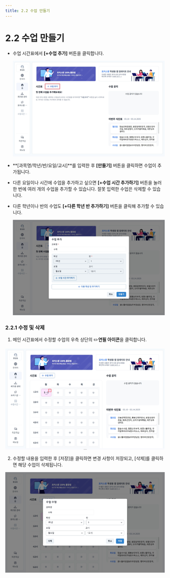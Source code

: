 ```yaml
---
title: 2.2 수업 만들기
---
```

# 2.2 수업 만들기

* 수업 시간표에서 **\[+수업 추가]** 버튼을 클릭합니다.

  ![](/img/tcher_2-2_01.jpg)
* **\[과목명/학년/반/요일/교시]**를 입력한 후 **\[만들기]** 버튼을 클릭하면 수업이 추가됩니다.
* 다른 요일이나 시간에 수업을 추가하고 싶으면 **\[+수업 시간 추가하기]** 버튼을 눌러 한 번에 여러 개의 수업을 추가할 수 있습니다. 잘못 입력한 수업은 삭제할 수 있습니다.
* 다른 학년이나 반의 수업도 **\[+다른 학년 반 추가하기]** 버튼을 클릭해 추가할 수 있습니다.

  ![](/img/tcher_2-2_02.jpg)

### 2.2.1 수정 및 삭제

1. 메인 시간표에서 수정할 수업의 우측 상단의 ✏️**연필 아이콘**을 클릭합니다.

![](/img/tcher_2-2-1_01.jpg)

2. 수정할 내용을 입력한 후 \[저장]을 클릭하면 변경 사항이 저장되고, \[삭제]를 클릭하면 해당 수업이 삭제됩니다.

![](/img/tcher_2-2-1_02.jpg)

